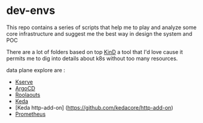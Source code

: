 # dev-envs

This repo contains a series of scripts that help me to play and analyze some core infrastructure and suggest me the best way in design the system and POC

There are a lot of folders based on top [KinD](https://kind.sigs.k8s.io/) a tool that I'd love cause it permits me to dig into details about k8s without too many resources.

data plane explore are :

* [Kserve](https://kserve.github.io/website/0.10/)
* [ArgoCD](https://argo-cd.readthedocs.io/en/stable/)
* [Roolaouts](https://argo-rollouts.readthedocs.io/en/stable/)
* [Keda](https://keda.sh/)
* [Keda http-add-on] (https://github.com/kedacore/http-add-on)
* [Prometheus](https://prometheus.io/)


